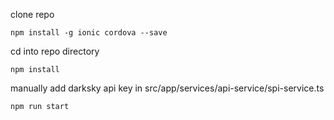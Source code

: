 clone repo

```npm install -g ionic cordova --save```

cd into repo directory

```npm install```

manually add darksky api key in src/app/services/api-service/spi-service.ts

```npm run start```
